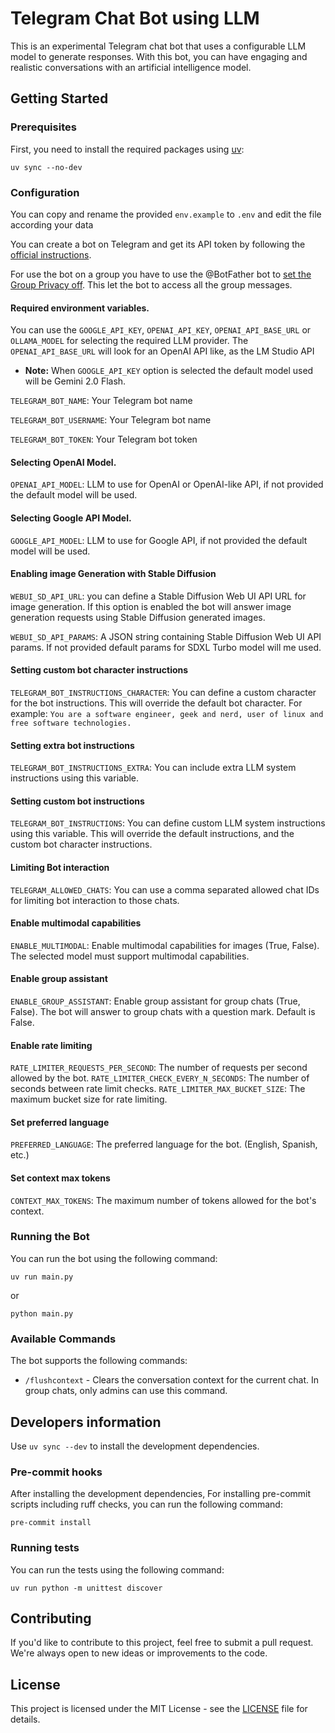 # Telegram Chat Bot using LLM

This is an experimental Telegram chat bot that uses a configurable LLM model to generate responses. With this bot, you can have engaging and realistic conversations with an artificial intelligence model.

## Getting Started

### Prerequisites

First, you need to install the required packages using [uv](https://docs.astral.sh/uv/):

```shell
uv sync --no-dev
```

### Configuration

You can copy and rename the provided `env.example` to `.env` and edit the file according your data

You can create a bot on Telegram and get its API token by following the [official instructions](https://core.telegram.org/bots#how-do-i-create-a-bot).

For use the bot on a group you have to use the @BotFather bot to [set the Group Privacy off](https://stackoverflow.com/questions/50204633/allow-bot-to-access-telegram-group-messages/50236522#50236522). This let the bot to access all the group messages.

#### Required environment variables.

You can use the `GOOGLE_API_KEY`, `OPENAI_API_KEY`, `OPENAI_API_BASE_URL` or `OLLAMA_MODEL` for selecting the required
LLM provider.
The `OPENAI_API_BASE_URL` will look for an OpenAI API like, as the LM Studio API

- <b>Note:</b> When `GOOGLE_API_KEY` option is selected the default model used will be Gemini 2.0 Flash.

`TELEGRAM_BOT_NAME`: Your Telegram bot name

`TELEGRAM_BOT_USERNAME`: Your Telegram bot name

`TELEGRAM_BOT_TOKEN`: Your Telegram bot token

#### Selecting OpenAI Model.

`OPENAI_API_MODEL`: LLM to use for OpenAI or OpenAI-like API, if not provided the default model will be used.

#### Selecting Google API Model.

`GOOGLE_API_MODEL`: LLM to use for Google API, if not provided the default model will be used.

#### Enabling image Generation with Stable Diffusion

`WEBUI_SD_API_URL`: you can define a Stable Diffusion Web UI API URL for image generation. If this option is enabled the bot will answer image generation requests using Stable Diffusion generated images.

`WEBUI_SD_API_PARAMS`: A JSON string containing Stable Diffusion Web UI API params. If not provided default params for SDXL Turbo model will me used.

#### Setting custom bot character instructions

`TELEGRAM_BOT_INSTRUCTIONS_CHARACTER`: You can define a custom character for the bot instructions. 
This will override the default bot character. For example: `You are a software engineer, geek and nerd, user of linux and free software technologies.`

#### Setting extra bot instructions

`TELEGRAM_BOT_INSTRUCTIONS_EXTRA`: You can include extra LLM system instructions using this variable.

#### Setting custom bot instructions

`TELEGRAM_BOT_INSTRUCTIONS`: You can define custom LLM system instructions using this variable. 
This will override the default instructions, and the custom bot character instructions.

#### Limiting Bot interaction

`TELEGRAM_ALLOWED_CHATS`: You can use a comma separated allowed chat IDs for limiting bot interaction to those chats.

#### Enable multimodal capabilities

`ENABLE_MULTIMODAL`: Enable multimodal capabilities for images (True, False). The selected model must support multimodal capabilities.

#### Enable group assistant

`ENABLE_GROUP_ASSISTANT`: Enable group assistant for group chats (True, False). The bot will answer to group chats with a question mark. Default is False.

#### Enable rate limiting

`RATE_LIMITER_REQUESTS_PER_SECOND`: The number of requests per second allowed by the bot.
`RATE_LIMITER_CHECK_EVERY_N_SECONDS`: The number of seconds between rate limit checks.
`RATE_LIMITER_MAX_BUCKET_SIZE`: The maximum bucket size for rate limiting.

#### Set preferred language

`PREFERRED_LANGUAGE`: The preferred language for the bot. (English, Spanish, etc.)

#### Set context max tokens

`CONTEXT_MAX_TOKENS`: The maximum number of tokens allowed for the bot's context.

### Running the Bot

You can run the bot using the following command:

```shell
uv run main.py
```
or

```shell
python main.py
```

### Available Commands

The bot supports the following commands:

- `/flushcontext` - Clears the conversation context for the current chat. In group chats, only admins can use this command.

## Developers information

Use `uv sync --dev` to install the development dependencies.

### Pre-commit hooks

After installing the development dependencies, For installing pre-commit scripts including ruff checks, you can run
the following command:

```shell
pre-commit install
```

### Running tests

You can run the tests using the following command:

```shell
uv run python -m unittest discover
```

## Contributing

If you'd like to contribute to this project, feel free to submit a pull request. We're always open to new ideas or improvements to the code.

## License

This project is licensed under the MIT License - see the [LICENSE](LICENSE) file for details.
